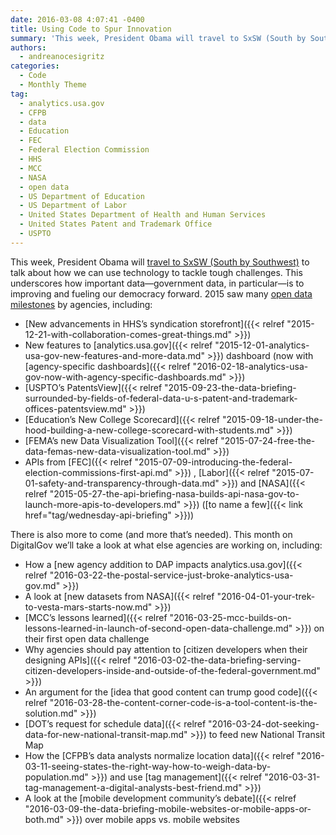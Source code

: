 ```yaml
---
date: 2016-03-08 4:07:41 -0400
title: Using Code to Spur Innovation
summary: 'This week, President Obama will travel to SxSW (South by Southwest) to talk about how we can use technology to tackle tough challenges. This underscores how important data&mdash;government data, in particular&mdash;is to improving and fueling our democracy forward. 2015 saw many open data milestones by agencies, including: New advancements in HHS&rsquo;s syndication storefront New features'
authors:
  - andreanocesigritz
categories:
  - Code
  - Monthly Theme
tag:
  - analytics.usa.gov
  - CFPB
  - data
  - Education
  - FEC
  - Federal Election Commission
  - HHS
  - MCC
  - NASA
  - open data
  - US Department of Education
  - US Department of Labor
  - United States Department of Health and Human Services
  - United States Patent and Trademark Office
  - USPTO
---
```


This week, President Obama will [travel to SxSW (South by Southwest)](https://www.whitehouse.gov/blog/2016/03/05/weekly-address-sxsw) to talk about how we can use technology to tackle tough challenges. This underscores how important data—government data, in particular—is to improving and fueling our democracy forward. 2015 saw many [open data milestones](https://www.whitehouse.gov/blog/2016/02/05/open-data-empowering-americans-make-data-driven-decisions) by agencies, including:

  * [New advancements in HHS’s syndication storefront]({{< relref "2015-12-21-with-collaboration-comes-great-things.md" >}})
  * New features to [analytics.usa.gov]({{< relref "2015-12-01-analytics-usa-gov-new-features-and-more-data.md" >}}) dashboard (now with [agency-specific dashboards]({{< relref "2016-02-18-analytics-usa-gov-now-with-agency-specific-dashboards.md" >}})
  * [USPTO’s PatentsView]({{< relref "2015-09-23-the-data-briefing-surrounded-by-fields-of-federal-data-u-s-patent-and-trademark-offices-patentsview.md" >}})
  * [Education’s New College Scorecard]({{< relref "2015-09-18-under-the-hood-building-a-new-college-scorecard-with-students.md" >}})
  * [FEMA’s new Data Visualization Tool]({{< relref "2015-07-24-free-the-data-femas-new-data-visualization-tool.md" >}})
  * APIs from [FEC]({{< relref "2015-07-09-introducing-the-federal-election-commissions-first-api.md" >}}) , [Labor]({{< relref "2015-07-01-safety-and-transparency-through-data.md" >}}) and [NASA]({{< relref "2015-05-27-the-api-briefing-nasa-builds-api-nasa-gov-to-launch-more-apis-to-developers.md" >}}) ([to name a few]({{< link href="tag/wednesday-api-briefing" >}}))

There is also more to come (and more that’s needed). This month on DigitalGov we’ll take a look at what else agencies are working on, including:

  * How a [new agency addition to DAP impacts analytics.usa.gov]({{< relref "2016-03-22-the-postal-service-just-broke-analytics-usa-gov.md" >}})
  * A look at [new datasets from NASA]({{< relref "2016-04-01-your-trek-to-vesta-mars-starts-now.md" >}})
  * [MCC’s lessons learned]({{< relref "2016-03-25-mcc-builds-on-lessons-learned-in-launch-of-second-open-data-challenge.md" >}}) on their first open data challenge
  * Why agencies should pay attention to [citizen developers when their designing APIs]({{< relref "2016-03-02-the-data-briefing-serving-citizen-developers-inside-and-outside-of-the-federal-government.md" >}})
  * An argument for the [idea that good content can trump good code]({{< relref "2016-03-28-the-content-corner-code-is-a-tool-content-is-the-solution.md" >}})
  * [DOT&#8217;s request for schedule data]({{< relref "2016-03-24-dot-seeking-data-for-new-national-transit-map.md" >}}) to feed new National Transit Map
  * How the [CFPB’s data analysts normalize location data]({{< relref "2016-03-11-seeing-states-the-right-way-how-to-weigh-data-by-population.md" >}}) and use [tag management]({{< relref "2016-03-31-tag-management-a-digital-analysts-best-friend.md" >}})
  * A look at the [mobile development community&#8217;s debate]({{< relref "2016-03-09-the-data-briefing-mobile-websites-or-mobile-apps-or-both.md" >}}) over mobile apps vs. mobile websites